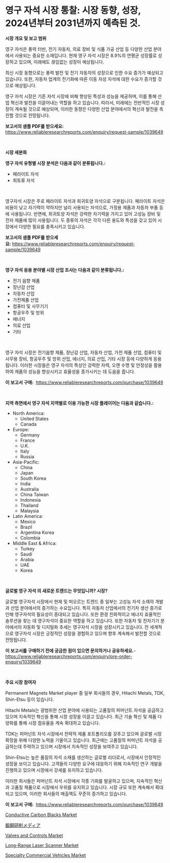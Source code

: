 <p><h1>영구 자석 시장 통찰: 시장 동향, 성장, 2024년부터 2031년까지 예측된 것.</h1></p><p><strong>시장 개요 및 보고 범위</strong></p>
<p><p>영구 자석은 풍력 터빈, 전기 자동차, 의료 장비 및 식품 가공 산업 등 다양한 산업 분야에서 사용되는 중요한 소재입니다. 현재 영구 자석 시장은 8.9%의 연평균 성장률로 성장하고 있으며, 미래에도 끊임없는 성장이 예상됩니다.</p><p>최신 시장 동향으로는 풍력 발전 및 전기 자동차의 성장으로 인한 수요 증가가 예상되고 있습니다. 또한, 자동차 업계의 전기화에 따른 이동 자성 자석에 대한 수요가 증가할 것으로 예상됩니다.</p><p>영구 자석 시장은 기존 자석 시장에 비해 향상된 특성과 성능을 제공하며, 이를 통해 산업 혁신과 발전을 이끌어내는 역할을 하고 있습니다. 따라서, 미래에는 전반적인 시장 성장이 계속될 것으로 예상되며, 이러한 동향은 다양한 산업 분야에서의 혁신과 발전을 촉진할 것으로 전망됩니다.</p></p>
<p><strong>보고서의 샘플 PDF를 받으세요:</strong> <a href="https://www.reliableresearchreports.com/enquiry/request-sample/1039649">https://www.reliableresearchreports.com/enquiry/request-sample/1039649</a></p>
<p>&nbsp;</p>
<p><strong>시장 세분화</strong></p>
<p><strong>영구 자석 유형별 시장 분석은 다음과 같이 분류됩니다.:</strong></p>
<p><ul><li>페라이트 자석</li><li>희토류 자석</li></ul></p>
<p>&nbsp;</p>
<p><p>영구자석 시장은 주로 페라이트 자석과 희귀토양 자석으로 구분됩니다. 페라이트 자석은 비용이 낮고 자기력이 약하지만 널리 사용되는 자석으로, 가정용 제품과 자동차 부품 등에 사용됩니다. 반면에, 희귀토양 자석은 강력한 자기력을 가지고 있어 고성능 장비 및 전자 제품에 많이 사용됩니다. 두 종류의 자석은 각각 다른 용도와 특성을 갖고 있어 시장에서 다양한 필요를 충족시키고 있습니다.</p></p>
<p><strong>보고서의 샘플 PDF를 받으세요:</strong>&nbsp;<a href="https://www.reliableresearchreports.com/enquiry/request-sample/1039649">https://www.reliableresearchreports.com/enquiry/request-sample/1039649</a></p>
<p>&nbsp;</p>
<p><strong> 영구 자석 응용 분야별 시장 산업 조사는 다음과 같이 분류됩니다.:</strong></p>
<p><ul><li>전기 음향 제품</li><li>장난감 산업</li><li>자동차 산업</li><li>가전제품 산업</li><li>컴퓨터 및 사무기기</li><li>항공우주 및 방위</li><li>에너지</li><li>의료 산업</li><li>기타</li></ul></p>
<p>&nbsp;</p>
<p><p>영구 자석 시장은 전기음향 제품, 장난감 산업, 자동차 산업, 가전 제품 산업, 컴퓨터 및 사무용 장비, 항공우주 및 방위 산업, 에너지, 의료 산업, 기타 시장 등에 다양하게 응용됩니다. 이러한 시장들은 영구 자석의 특성인 강력한 자력, 오랜 수명 및 안정성을 활용하여 제품의 성능을 향상시키고 효율성을 증가시키는 데 도움을 줍니다.</p></p>
<p><strong>이 보고서 구매:</strong>&nbsp; <a href="https://www.reliableresearchreports.com/purchase/1039649">https://www.reliableresearchreports.com/purchase/1039649</a></p>
<p>&nbsp;</p>
<p><strong>지역 측면에서 영구 자석 지역별로 이용 가능한 시장 플레이어는 다음과 같습니다.:</strong></p>
<p><ul>
    <li>
        North America:
        <ul>
            <li>United States</li>
            <li>Canada</li>
        </ul>
    </li>
    <li>
        Europe:
        <ul>
            <li>Germany</li>
            <li>France</li>
            <li>U.K.</li>
            <li>Italy</li>
            <li>Russia</li>
        </ul>
    </li>
    <li>
        Asia-Pacific:
        <ul>
            <li>China</li>
            <li>Japan</li>
            <li>South Korea</li>
            <li>India</li>
            <li>Australia</li>
            <li>China Taiwan</li>
            <li>Indonesia</li>
            <li>Thailand</li>
            <li>Malaysia</li>
        </ul>
    </li>
    <li>
        Latin America:
        <ul>
            <li>Mexico</li>
            <li>Brazil</li>
            <li>Argentina Korea</li>
            <li>Colombia</li>
        </ul>
    </li>
    <li>
        Middle East & Africa:
        <ul>
            <li>Turkey</li>
            <li>Saudi</li>
            <li>Arabia</li>
            <li>UAE</li>
            <li>Korea</li>
        </ul>
    </li>
    </ul></p>
<p>&nbsp;</p>
<p><strong>글로벌 영구 자석 의 새로운 트렌드는 무엇입니까? 시장?</strong></p>
<p><p>글로벌 영구자석 시장에서 현재 및 떠오르는 트렌드 중 일부는 고성능 자석 소재의 개발과 산업 분야에서의 증가하는 수요입니다. 특히 자동차 산업에서의 전기차 생산 증가로 인해 영구자석의 필요성이 증대되고 있습니다. 또한 환경 친화적이고 에너지 효율적인 솔루션을 찾는 데 영구자석이 중요한 역할을 하고 있습니다. 또한 자동차 및 전자기기 분야에서의 자동화 및 디지털화 추세는 영구자석 시장을 성장시키고 있습니다. 전 세계적으로 영구자석 시장은 긍정적인 성장을 경험하고 있으며 향후 계속해서 발전할 것으로 전망됩니다.</p></p>
<p><strong>이 보고서를 구매하기 전에 궁금한 점이 있으면 문의하거나 공유하세요.</strong>- <a href="https://www.reliableresearchreports.com/enquiry/pre-order-enquiry/1039649">https://www.reliableresearchreports.com/enquiry/pre-order-enquiry/1039649</a></p>
<p>&nbsp;</p>
<p><strong>주요 시장 참여자</strong></p>
<p><p>Permanent Magnets Market player 중 일부 회사들의 경우, Hitachi Metals, TDK, Shin-Etsu 등이 있습니다.</p><p>Hitachi Metals는 광범위한 산업 분야에 사용되는 고품질의 퍼머넌트 자석을 공급하고 있으며 지속적인 혁신을 통해 시장 성장을 이끌고 있습니다. 최근 기술 혁신 및 제품 다양화를 통해 시장 점유율을 계속 확대하고 있습니다.</p><p>TDK는 퍼머넌트 자석 시장에서 전략적 제품 포트폴리오를 갖추고 있으며 글로벌 시장 확장을 위해 다양한 노력을 기울이고 있습니다. 최근에는 고품질의 퍼머넌트 자석을 공급하는데 주력하고 있으며 시장에서 지속적인 성장을 보여주고 있습니다.</p><p>Shin-Etsu는 높은 품질의 자석 소재를 생산하는 글로벌 리더로서, 시장에서 안정적인 성장을 보이고 있습니다. 고객들의 다양한 요구에 대응하기 위해 지속적인 연구 개발을 진행하고 있으며 시장에서 강세를 유지하고 있습니다.</p><p>이러한 회사들은 퍼머넌트 자석 시장에서 각종 기회를 발굴하고 있으며, 지속적인 혁신과 고품질 제품으로 시장에서 우위를 유지하고 있습니다. 시장 규모 또한 계속해서 확대되고 있으며, 이러한 회사들의 매출액도 꾸준히 증가하고 있습니다.</p></p>
<p><strong>이 보고서 구매:</strong>&nbsp;&nbsp;<a href="https://www.reliableresearchreports.com/purchase/1039649">https://www.reliableresearchreports.com/purchase/1039649</a></p>
<p><p><a href="https://woozy-pyroraptor-a1f.notion.site/Insights-into-Conductive-Carbon-Blacks-Market-Size-Analysing-Market-Share-Trends-and-Growth-from--2e7d8f1c7ad74603b2fcbd2ab5d1e49c">Conductive Carbon Blacks Market</a></p><p><a href="https://github.com/ihabdkwlxs948/Market-Research-Report-List-1/blob/main/1070723188444.md">鍛鋼研削メディア</a></p><p><a href="https://issuu.com/reportprime-2/docs/valves-and-controls-market-size-2030.pptx">Valves and Controls Market</a></p><p><a href="https://view.publitas.com/reportprime-1/long-range-laser-scanner-market-size-2023-2030-global-industrial-analysis-key-geographical-regions-market-share-top-key-players-product-types-and-forecast-research-report/">Long-Range Laser Scanner Market</a></p><p><a href="https://github.com/Paul14Anderson63/Market-Research-Report-List-3/blob/main/specialty-commercial-vehicles-market.md">Specialty Commercial Vehicles Market</a></p></p>
